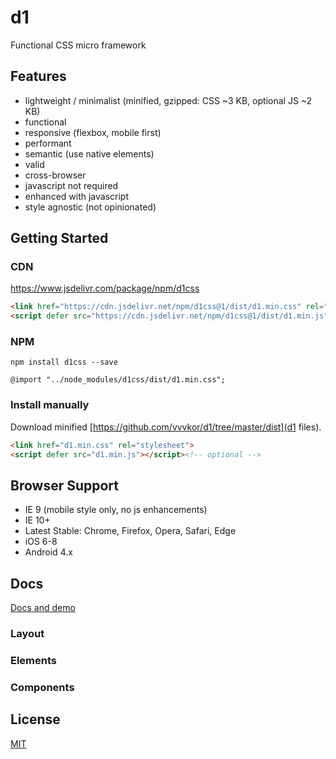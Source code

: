 # d1

Functional CSS micro framework

## Features

* lightweight / minimalist (minified, gzipped: CSS ~3 KB, optional JS ~2 KB)
* functional
* responsive (flexbox, mobile first)
* performant
* semantic (use native elements)
* valid
* cross-browser
* javascript not required
* enhanced with javascript
* style agnostic (not opinionated)

## Getting Started

### CDN

https://www.jsdelivr.com/package/npm/d1css

```html
<link href="https://cdn.jsdelivr.net/npm/d1css@1/dist/d1.min.css" rel="stylesheet">
<script defer src="https://cdn.jsdelivr.net/npm/d1css@1/dist/d1.min.js"></script><!-- optional -->
```

### NPM

```
npm install d1css --save
```

```
@import "../node_modules/d1css/dist/d1.min.css";
```

### Install manually

Download minified [https://github.com/vvvkor/d1/tree/master/dist](d1 files).

```html
<link href="d1.min.css" rel="stylesheet">
<script defer src="d1.min.js"></script><!-- optional -->
```

## Browser Support

* IE 9 (mobile style only, no js enhancements)
* IE 10+
* Latest Stable: Chrome, Firefox, Opera, Safari, Edge
* iOS 6-8
* Android 4.x

## Docs

[Docs and demo](http://vadimkor.ru/d1/)

### Layout

### Elements

### Components

## License

[MIT](./LICENSE)
